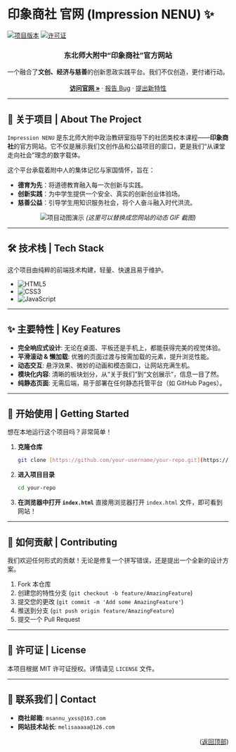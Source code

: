 # 印象商社 官网 (Impression NENU) ✨

[![项目版本](https://img.shields.io/badge/version-1.0.0-blue.svg)](https://github.com/your-username/your-repo)
[![许可证](https://img.shields.io/badge/license-MIT-green.svg)](https://github.com/your-username/your-repo/blob/main/LICENSE)
<h3 align="center">东北师大附中“印象商社”官方网站</h3>

<p align="center">
  一个融合了<strong>文创、经济与慈善</strong>的创新思政实践平台。我们不仅创造，更付诸行动。
  <br />
  <br />
  <a href="https://msannuitc.com"><strong>访问官网 »</strong></a>
  ·
  <a href="https://github.com/your-username/your-repo/issues">报告 Bug</a>
  ·
  <a href="https://github.com/your-username/your-repo/issues">提出新特性</a>
</p>

---

## 🚀 关于项目 | About The Project

`Impression NENU` 是东北师大附中政治教研室指导下的社团类校本课程——**印象商社**的官方网站。它不仅是展示我们文创作品和公益项目的窗口，更是我们“从课堂走向社会”理念的数字载体。

这个平台承载着附中人的集体记忆与家国情怀，旨在：
* **德育为先**：将道德教育融入每一次创新与实践。
* **创新实践**：为中学生提供一个安全、真实的创新创业体验场。
* **慈善公益**：引导学生用知识服务社会，将个人奋斗融入时代洪流。

<p align="center">
  <img src="https://user-images.githubusercontent.com/your-user-id/your-image-id.gif" alt="项目动图演示">
  <em>(这里可以替换成您网站的动态 GIF 截图)</em>
</p>

---

## 🛠️ 技术栈 | Tech Stack

这个项目由纯粹的前端技术构建，轻量、快速且易于维护。

* ![HTML5](https://img.shields.io/badge/html5-%23E34F26.svg?style=for-the-badge&logo=html5&logoColor=white)
* ![CSS3](https://img.shields.io/badge/css3-%231572B6.svg?style=for-the-badge&logo=css3&logoColor=white)
* ![JavaScript](https://img.shields.io/badge/javascript-%23323330.svg?style=for-the-badge&logo=javascript&logoColor=%23F7DF1E)

---

## ✨ 主要特性 | Key Features

* **完全响应式设计**: 无论在桌面、平板还是手机上，都能获得完美的视觉体验。
* **平滑滚动 & 懒加载**: 优雅的页面过渡与按需加载的元素，提升浏览性能。
* **动态交互**: 悬浮效果、微妙的动画和模态窗口，让网站充满生机。
* **模块化内容**: 清晰的板块划分，从“关于我们”到“文创展示”，信息一目了然。
* **纯静态页面**: 无需后端，易于部署在任何静态托管平台（如 GitHub Pages）。

---

## 🏁 开始使用 | Getting Started

想在本地运行这个项目吗？非常简单！

1.  **克隆仓库**
    ```sh
    git clone [https://github.com/your-username/your-repo.git](https://github.com/your-username/your-repo.git)
    ```
2.  **进入项目目录**
    ```sh
    cd your-repo
    ```
3.  **在浏览器中打开 `index.html`**
    直接用浏览器打开 `index.html` 文件，即可看到网站！

---

## 🤝 如何贡献 | Contributing

我们欢迎任何形式的贡献！无论是修复一个拼写错误，还是提出一个全新的设计方案。

1.  Fork 本仓库
2.  创建您的特性分支 (`git checkout -b feature/AmazingFeature`)
3.  提交您的更改 (`git commit -m 'Add some AmazingFeature'`)
4.  推送到分支 (`git push origin feature/AmazingFeature`)
5.  提交一个 Pull Request

---

## 📜 许可证 | License

本项目根据 MIT 许可证授权。详情请见 `LICENSE` 文件。

---

## 📧 联系我们 | Contact

* **商社邮箱**: `msannu_yxss@163.com`
* **网站技术站长**: `melisaaaaa@126.com`
  
<p align="right">(<a href="#top">返回顶部</a>)</p>

